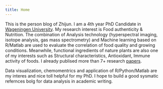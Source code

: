 ```yaml
---
title: Home
---
```


This is the person blog of Zhijun. I am a 4th year PhD Candidate in [Wageningen University](https://www.wur.nl). My research interest is Food authenticity & Nutrition. The combination of Analysis technology (hyperspectral imaging, isotope analysis, gas mass spectrometry) and Machine learning based on R/Matlab are used to evaluate the correlation of food quality and growing conditions. Meanwhile, functional ingredients of nature plants are also one of my interests such as Structural characteristics, Antioxidant, Immune activity of foods. I already publised more than 7+ research [papers](https://www.researchgate.net/profile/Zhijun-Wang-18). 

Data visualization, chemomentrics and application of R/Python/Matlab are my interes and nice toll helpful for my PhD. I hope to build a good sysmatic refernces bolg for data analysis in academic writing. 

